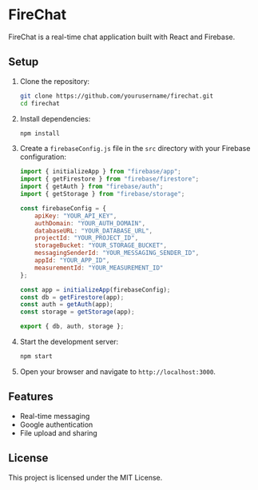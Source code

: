 # FireChat

FireChat is a real-time chat application built with React and Firebase.

## Setup

1. Clone the repository:
    ```bash
    git clone https://github.com/yourusername/firechat.git
    cd firechat
    ```

2. Install dependencies:
    ```bash
    npm install
    ```

3. Create a `firebaseConfig.js` file in the `src` directory with your Firebase configuration:
    ```javascript
    import { initializeApp } from "firebase/app";
    import { getFirestore } from "firebase/firestore";
    import { getAuth } from "firebase/auth";
    import { getStorage } from "firebase/storage";

    const firebaseConfig = {
        apiKey: "YOUR_API_KEY",
        authDomain: "YOUR_AUTH_DOMAIN",
        databaseURL: "YOUR_DATABASE_URL",
        projectId: "YOUR_PROJECT_ID",
        storageBucket: "YOUR_STORAGE_BUCKET",
        messagingSenderId: "YOUR_MESSAGING_SENDER_ID",
        appId: "YOUR_APP_ID",
        measurementId: "YOUR_MEASUREMENT_ID"
    };

    const app = initializeApp(firebaseConfig);
    const db = getFirestore(app);
    const auth = getAuth(app);
    const storage = getStorage(app);

    export { db, auth, storage };
    ```

4. Start the development server:
    ```bash
    npm start
    ```

5. Open your browser and navigate to `http://localhost:3000`.

## Features

- Real-time messaging
- Google authentication
- File upload and sharing

## License

This project is licensed under the MIT License.
